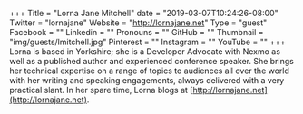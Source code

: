 +++
Title = "Lorna Jane Mitchell"
date = "2019-03-07T10:24:26-08:00"
Twitter = "lornajane"
Website = "http://lornajane.net"
Type = "guest"
Facebook = ""
Linkedin = ""
Pronouns = ""
GitHub = ""
Thumbnail = "img/guests/lmitchell.jpg"
Pinterest = ""
Instagram = ""
YouTube = ""
+++
Lorna is based in Yorkshire; she is a Developer Advocate with Nexmo as well as a published author and experienced conference speaker.  She brings her technical expertise on a range of topics to audiences all over the world with her writing and speaking engagements, always delivered with a very practical slant.  In her spare time, Lorna blogs at [http://lornajane.net](http://lornajane.net).
